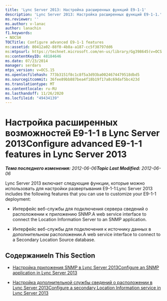 ```yaml
---
title: 'Lync Server 2013: Настройка расширенных функций E9-1-1'
description: 'Lync Server 2013: Настройка расширенных функций E9-1-1.'
ms.reviewer: ''
ms.author: v-lanac
author: lanachin
f1.keywords:
- NOCSH
TOCTitle: Configure advanced E9-1-1 features
ms:assetid: 80412a02-88f0-4b8a-a187-cc5f38797dd6
ms:mtpsurl: https://technet.microsoft.com/en-us/library/Gg398645(v=OCS.15)
ms:contentKeyID: 48184646
ms.date: 07/23/2014
manager: serdars
mtps_version: v=OCS.15
ms.openlocfilehash: 773b3151f8c1c8f5a3d93ba0024674479518dbd5
ms.sourcegitcommit: 36fee89bb887bea4f18b19f17a8c69daf5bc423d
ms.translationtype: MT
ms.contentlocale: ru-RU
ms.lasthandoff: 11/26/2020
ms.locfileid: "49434139"
---
```

# <a name="configure-advanced-e9-1-1-features-in-lync-server-2013"></a><span data-ttu-id="56266-103">Настройка расширенных возможностей E9-1-1 в Lync Server 2013</span><span class="sxs-lookup"><span data-stu-id="56266-103">Configure advanced E9-1-1 features in Lync Server 2013</span></span>

<div data-xmlns="http://www.w3.org/1999/xhtml">

<div class="topic" data-xmlns="http://www.w3.org/1999/xhtml" data-msxsl="urn:schemas-microsoft-com:xslt" data-cs="https://msdn.microsoft.com/">

<div data-asp="https://msdn2.microsoft.com/asp">



</div>

<div id="mainSection">

<div id="mainBody"><span data-ttu-id="56266-104">

<span> </span></span><span class="sxs-lookup"><span data-stu-id="56266-104">

<span> </span></span></span>

<span data-ttu-id="56266-105">_**Тема последнего изменения:** 2012-06-06_</span><span class="sxs-lookup"><span data-stu-id="56266-105">_**Topic Last Modified:** 2012-06-06_</span></span>

<span data-ttu-id="56266-106">Lync Server 2013 включает следующие функции, которые можно использовать для настройки развертывания E9-1-1:</span><span class="sxs-lookup"><span data-stu-id="56266-106">Lync Server 2013 includes the following features that you can use to customize your E9-1-1 deployment:</span></span>

  - <span data-ttu-id="56266-107">Интерфейс веб-службы для подключения сервера сведений о расположении к приложению SNMP.</span><span class="sxs-lookup"><span data-stu-id="56266-107">A web service interface to connect the Location Information Server to an SNMP application.</span></span>

  - <span data-ttu-id="56266-108">Интерфейс веб-службы для подключения к источнику данных в дополнительном расположении.</span><span class="sxs-lookup"><span data-stu-id="56266-108">A web service interface to connect to a Secondary Location Source database.</span></span>

<div>

## <a name="in-this-section"></a><span data-ttu-id="56266-109">Содержание</span><span class="sxs-lookup"><span data-stu-id="56266-109">In This Section</span></span>

  - [<span data-ttu-id="56266-110">Настройка приложения SNMP в Lync Server 2013</span><span class="sxs-lookup"><span data-stu-id="56266-110">Configure an SNMP application in Lync Server 2013</span></span>](lync-server-2013-configure-an-snmp-application.md)

  - [<span data-ttu-id="56266-111">Настройка дополнительной службы сведений о расположении в Lync Server 2013</span><span class="sxs-lookup"><span data-stu-id="56266-111">Configure a secondary Location Information service in Lync Server 2013</span></span>](lync-server-2013-configure-a-secondary-location-information-service.md)

<span data-ttu-id="56266-112"></div>

</div>

<span> </span>

</div>

</div>

</span><span class="sxs-lookup"><span data-stu-id="56266-112"></div>

</div>

<span> </span>

</div>

</div>

</span></span></div>

